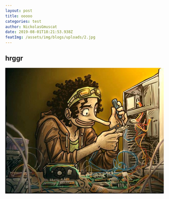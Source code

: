 ```yaml
---
layout: post
title: ooooo
categories: test
author: NickolasGmuscat
date: 2019-08-01T18:21:53.938Z
featImg: /assets/img/blogs/uploads/2.jpg
---
```

## hrggr

![](/assets/img/blogs/uploads/25.jpg)
